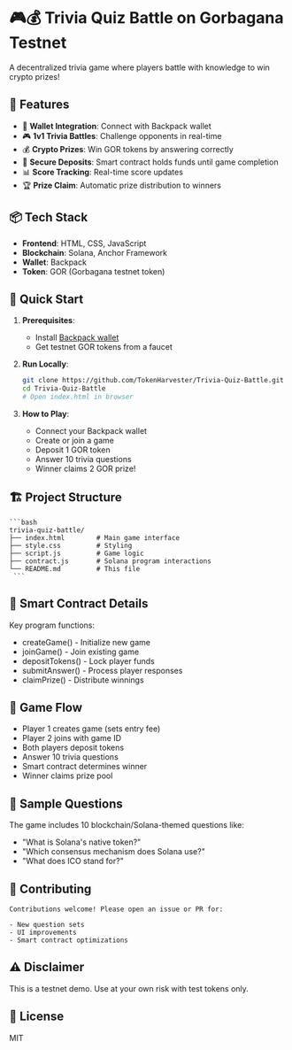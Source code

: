 # 🎮💰 Trivia Quiz Battle on Gorbagana Testnet

A decentralized trivia game where players battle with knowledge to win crypto prizes!


## 🌟 Features

- 🏦 **Wallet Integration**: Connect with Backpack wallet
- 🎮 **1v1 Trivia Battles**: Challenge opponents in real-time
- 💰 **Crypto Prizes**: Win GOR tokens by answering correctly
- 🔐 **Secure Deposits**: Smart contract holds funds until game completion
- 📊 **Score Tracking**: Real-time score updates
- 🏆 **Prize Claim**: Automatic prize distribution to winners

## 📦 Tech Stack

- **Frontend**: HTML, CSS, JavaScript
- **Blockchain**: Solana, Anchor Framework
- **Wallet**: Backpack
- **Token**: GOR (Gorbagana testnet token)

## 🚀 Quick Start

1. **Prerequisites**:
   - Install [Backpack wallet](https://www.backpack.app/)
   - Get testnet GOR tokens from a faucet

2. **Run Locally**:
   ```bash
   git clone https://github.com/TokenHarvester/Trivia-Quiz-Battle.git
   cd Trivia-Quiz-Battle
   # Open index.html in browser

3. **How to Play**:
   - Connect your Backpack wallet
   - Create or join a game
   - Deposit 1 GOR token
   - Answer 10 trivia questions
   - Winner claims 2 GOR prize!
  
## 🏗️ Project Structure

    ```bash
    trivia-quiz-battle/
    ├── index.html        # Main game interface
    ├── style.css         # Styling
    ├── script.js         # Game logic
    ├── contract.js       # Solana program interactions
    └── README.md         # This file
     ```

## 📜 Smart Contract Details

   Key program functions:
   - createGame() - Initialize new game
   - joinGame() - Join existing game
   - depositTokens() - Lock player funds
   - submitAnswer() - Process player responses
   - claimPrize() - Distribute winnings

## 🧩 Game Flow
   - Player 1 creates game (sets entry fee)
   - Player 2 joins with game ID
   - Both players deposit tokens
   - Answer 10 trivia questions
   - Smart contract determines winner
   - Winner claims prize pool

## 📝 Sample Questions
   The game includes 10 blockchain/Solana-themed questions like:

   - "What is Solana's native token?"
   - "Which consensus mechanism does Solana use?"
   - "What does ICO stand for?"

## 🤝 Contributing
    Contributions welcome! Please open an issue or PR for:

    - New question sets
    - UI improvements
    - Smart contract optimizations

## ⚠️ Disclaimer
This is a testnet demo. Use at your own risk with test tokens only.

## 📄 License
MIT
